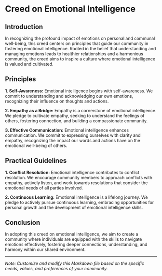 # Creed on Emotional Intelligence

## Introduction

In recognizing the profound impact of emotions on personal and communal well-being, this creed centers on principles that guide our community in fostering emotional intelligence. Rooted in the belief that understanding and managing emotions leads to healthier relationships and a harmonious community, the creed aims to inspire a culture where emotional intelligence is valued and cultivated.

## Principles

**1. Self-Awareness:** Emotional intelligence begins with self-awareness. We commit to understanding and acknowledging our own emotions, recognizing their influence on thoughts and actions.

**2. Empathy as a Bridge:** Empathy is a cornerstone of emotional intelligence. We pledge to cultivate empathy, seeking to understand the feelings of others, fostering connection, and building a compassionate community.

**3. Effective Communication:** Emotional intelligence enhances communication. We commit to expressing ourselves with clarity and empathy, recognizing the impact our words and actions have on the emotional well-being of others.

## Practical Guidelines

**1. Conflict Resolution:** Emotional intelligence contributes to conflict resolution. We encourage community members to approach conflicts with empathy, actively listen, and work towards resolutions that consider the emotional needs of all parties involved.

**2. Continuous Learning:** Emotional intelligence is a lifelong journey. We pledge to actively pursue continuous learning, embracing opportunities for personal growth and the development of emotional intelligence skills.

## Conclusion

In adopting this creed on emotional intelligence, we aim to create a community where individuals are equipped with the skills to navigate emotions effectively, fostering deeper connections, understanding, and harmony within our shared environment.

---
*Note: Customize and modify this Markdown file based on the specific needs, values, and preferences of your community.*
